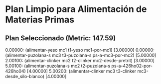 # Plan Limpio para Alimentación de Materias Primas

## Plan Seleccionado (Metric: 147.59)

0.00000: (alimentar-yeso mc1 t1-yeso mc1-por-mc1) [3.00000]
0.00000: (alimentar-puzolana-s mc3 t3-puzolana-s ps-a-mc3-por-mc2) [5.00000]
2.00100: (alimentar-clinker mc2 t2-clinker mc2-desde-pretrit) [3.00000]
5.00100: (alimentar-puzolana-s mc2 t2-puzolana-s ps-a-426ho02-por-426ho04) [4.00000]
5.00200: (alimentar-clinker mc3 t3-clinker mc3-desde_silo-blanco) [4.00000]